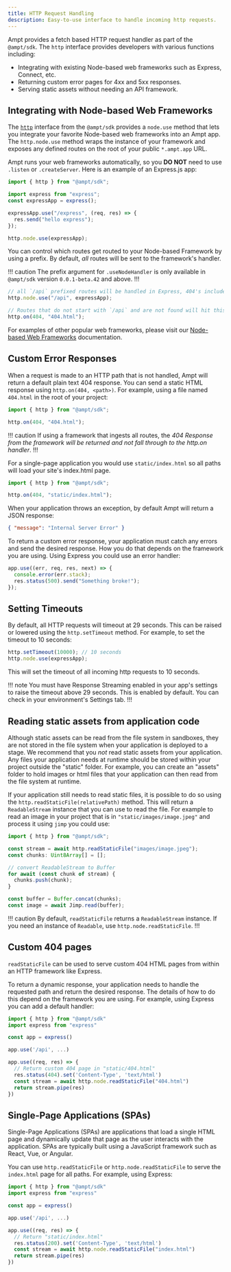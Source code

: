 ```yaml
---
title: HTTP Request Handling
description: Easy-to-use interface to handle incoming http requests.
---
```


Ampt provides a fetch based HTTP request handler as part of the `@ampt/sdk`. The `http` interface provides developers with various functions including:

- Integrating with existing Node-based web frameworks such as Express, Connect, etc.
- Returning custom error pages for 4xx and 5xx responses.
- Serving static assets without needing an API framework.

## Integrating with Node-based Web Frameworks

The [`http`](/docs/http) interface from the `@ampt/sdk` provides a `node.use` method that lets you integrate your favorite Node-based web frameworks into an Ampt app. The `http.node.use` method wraps the instance of your framework and exposes any defined routes on the root of your public `*.ampt.app` URL.

Ampt runs your web frameworks automatically, so you **DO NOT** need to use `.listen` or `.createServer`. Here is an example of an Express.js app:

```javascript title=Express.js example, copy=false
import { http } from "@ampt/sdk";

import express from "express";
const expressApp = express();

expressApp.use("/express", (req, res) => {
  res.send("hello express");
});

http.node.use(expressApp);
```

You can control which routes get routed to your Node-based Framework by using a prefix. By default, _all_ routes will be sent to the framework's handler.

!!! caution
The prefix argument for `.useNodeHandler` is only available in `@ampt/sdk` version `0.0.1-beta.42` and above.
!!!

```javascript title=Express.js example, copy=false
// all `/api` prefixed routes will be handled in Express, 404's included
http.node.use("/api", expressApp);

// Routes that do not start with `/api` and are not found will hit this
http.on(404, "404.html");
```

For examples of other popular web frameworks, please visit our [Node-based Web Frameworks](/docs/frameworks/node-based/) documentation.

## Custom Error Responses

When a request is made to an HTTP path that is not handled, Ampt will return a default plain text 404 response. You can send a static HTML response using `http.on(404, <path>)`. For example, using a file named `404.html` in the root of your project:

```javascript
import { http } from "@ampt/sdk";

http.on(404, "404.html");
```

!!! caution
If using a framework that ingests all routes, the _404 Response from the framework will be returned and not fall through to the http.on handler_.
!!!

For a single-page application you would use `static/index.html` so all paths will load your site's index.html page.

```javascript
import { http } from "@ampt/sdk";

http.on(404, "static/index.html");
```

When your application throws an exception, by default Ampt will return a JSON response:

```json header=false
{ "message": "Internal Server Error" }
```

To return a custom error response, your application must catch any errors and send the desired response. How you do that depends on the framework you are using. Using Express you could use an error handler:

```javascript
app.use((err, req, res, next) => {
  console.error(err.stack);
  res.status(500).send("Something broke!");
});
```

## Setting Timeouts

By default, all HTTP requests will timeout at 29 seconds. This can be raised or lowered using the `http.setTimeout` method. For example, to set the timeout to 10 seconds:

```javascript
http.setTimeout(10000); // 10 seconds
http.node.use(expressApp);
```

This will set the timeout of all incoming http requests to 10 seconds.

!!! note
You must have Response Streaming enabled in your app's settings to raise the timeout above 29 seconds. This is enabled by default. You can check in your environment's Settings tab.
!!!

## Reading static assets from application code

Although static assets can be read from the file system in sandboxes, they are not stored in the file system when your application is deployed to a stage. We recommend that you _not_ read static assets from your application. Any files your application needs at runtime should be stored within your project outside the "static" folder. For example, you can create an "assets" folder to hold images or html files that your application can then read from the file system at runtime.

If your application still needs to read static files, it is possible to do so using the `http.readStaticFile(relativePath)` method. This will return a `ReadableStream` instance that you can use to read the file. For example to read an image in your project that is in `"static/images/image.jpeg"` and process it using `jimp` you could use:

```javascript
import { http } from "@ampt/sdk";

const stream = await http.readStaticFile("images/image.jpeg");
const chunks: Uint8Array[] = [];

// convert ReadableStream to Buffer
for await (const chunk of stream) {
  chunks.push(chunk);
}

const buffer = Buffer.concat(chunks);
const image = await Jimp.read(buffer);
```

!!! caution
By default, `readStaticFile` returns a `ReadableStream` instance. If you need an instance of `Readable`, use `http.node.readStaticFile`.
!!!

## Custom 404 pages

`readStaticFile` can be used to serve custom 404 HTML pages from within an HTTP framework like Express.

To return a dynamic response, your application needs to handle the requested path and return the desired response. The details of how to do this depend on the framework you are using. For example, using Express you can add a default handler:

```javascript
import { http } from "@ampt/sdk"
import express from "express"

const app = express()

app.use('/api', ...)

app.use((req, res) => {
  // Return custom 404 page in "static/404.html"
  res.status(404).set('Content-Type', 'text/html')
  const stream = await http.node.readStaticFile("404.html")
  return stream.pipe(res)
})
```

## Single-Page Applications (SPAs)

Single-Page Applications (SPAs) are applications that load a single HTML page and dynamically update that page as the user interacts with the application. SPAs are typically built using a JavaScript framework such as React, Vue, or Angular.

You can use `http.readStaticFile` or `http.node.readStaticFile` to serve the `index.html` page for all paths. For example, using Express:

```javascript
import { http } from "@ampt/sdk"
import express from "express"

const app = express()

app.use('/api', ...)

app.use((req, res) => {
  // Return "static/index.html"
  res.status(200).set('Content-Type', 'text/html')
  const stream = await http.node.readStaticFile("index.html")
  return stream.pipe(res)
})
```

